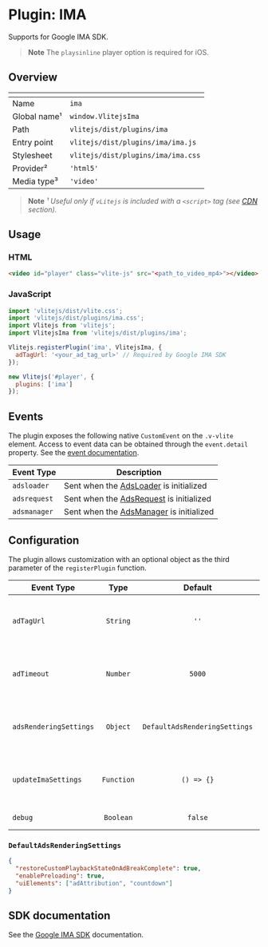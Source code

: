 # Plugin: IMA

Supports for Google IMA SDK.

> **Note** The `playsinline` player option is required for iOS.

## Overview

| <!-- -->          | <!-- -->                           |
| ----------------- | ---------------------------------- |
| Name              | `ima`                              |
| Global name&sup1; | `window.VlitejsIma`                |
| Path              | `vlitejs/dist/plugins/ima`         |
| Entry point       | `vlitejs/dist/plugins/ima/ima.js`  |
| Stylesheet        | `vlitejs/dist/plugins/ima/ima.css` |
| Provider&sup2;    | `'html5'`                          |
| Media type&sup3;  | `'video'`                          |

> **Note** _&sup1; Useful only if `vLitejs` is included with a `<script>` tag (see [CDN](../../../README.md#CDN) section)._

## Usage

### HTML

```html
<video id="player" class="vlite-js" src="<path_to_video_mp4>"></video>
```

### JavaScript

```js
import 'vlitejs/dist/vlite.css';
import 'vlitejs/dist/plugins/ima.css';
import Vlitejs from 'vlitejs';
import VlitejsIma from 'vlitejs/dist/plugins/ima';

Vlitejs.registerPlugin('ima', VlitejsIma, {
  adTagUrl: '<your_ad_tag_url>' // Required by Google IMA SDK
});

new Vlitejs('#player', {
  plugins: ['ima']
});
```

## Events

The plugin exposes the following native `CustomEvent` on the `.v-vlite` element. Access to event data can be obtained through the `event.detail` property. See the [event documentation](../../../README.md#Events).

| Event Type   | Description                                                                                                                                                   |
| ------------ | ------------------------------------------------------------------------------------------------------------------------------------------------------------- |
| `adsloader`  | Sent when the [AdsLoader](https://developers.google.com/interactive-media-ads/docs/sdks/html5/client-side/reference/js/google.ima.AdsLoader) is initialized   |
| `adsrequest` | Sent when the [AdsRequest](https://developers.google.com/interactive-media-ads/docs/sdks/html5/client-side/reference/js/google.ima.AdsRequest) is initialized |
| `adsmanager` | Sent when the [AdsManager](https://developers.google.com/interactive-media-ads/docs/sdks/html5/client-side/reference/js/google.ima.AdsManager) is initialized |

## Configuration

The plugin allows customization with an optional object as the third parameter of the `registerPlugin` function.

| Event Type             |    Type    |            Default            | Description                                                                                                                                                                                                  |
| ---------------------- | :--------: | :---------------------------: | ------------------------------------------------------------------------------------------------------------------------------------------------------------------------------------------------------------ |
| `adTagUrl`             |  `String`  |             `''`              | Specify the **required** ad tag URL that is requested from the ad server. See the [IMA sample tags](https://developers.google.com/interactive-media-ads/docs/sdks/html5/client-side/tags)                    |
| `adTimeout`            |  `Number`  |            `5000`             | If the ads take too long to load, the ads are canceled and the video plays automatically                                                                                                                     |
| `adsRenderingSettings` |  `Object`  | `DefaultAdsRenderingSettings` | Customize the ads rendering settings. See the [AdsRenderingSettings](https://developers.google.com/interactive-media-ads/docs/sdks/html5/client-side/reference/js/google.ima.AdsRenderingSettings) reference |
| `updateImaSettings`    | `Function` |          `() => {}`           | Update the Google IMA settings. The `imaSettings` property is exposed as a parameter                                                                                                                         |
| `debug`                | `Boolean`  |            `false`            | Load the debug version of IMA SDK                                                                                                                                                                            |

### `DefaultAdsRenderingSettings`

```json
{
  "restoreCustomPlaybackStateOnAdBreakComplete": true,
  "enablePreloading": true,
  "uiElements": ["adAttribution", "countdown"]
}
```

## SDK documentation

See the [Google IMA SDK](https://developers.google.com/interactive-media-ads/docs/sdks/html5/client-side) documentation.
